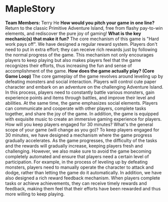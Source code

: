 # MapleStory

**Team Members:** Terry He
**How would you pitch your game in one line?**
Return to the classic Primitive Adventure Island, free from flashy pay-to-win elements, and rediscover the pure joy of gaming!
**What is the key mechanic(s) that make it fun?**
The core mechanism of this game is "Hard work pays off". We have designed a regular reward system. Players don't need to put in extra effort; they can receive rich rewards just by following the normal progress of the game. This mechanism not only encourages players to keep playing but also makes players feel that the game recognizes their efforts, thus increasing the fun and sense of accomplishment of the game.
**How does the game actually play? (Core Game Loop)**
The core gameplay of the game revolves around leveling up by defeating monsters and social interaction. Players will control cute paper character and embark on an adventure on the challenging Adventure Island. In this process, players need to constantly battle various monsters, gain experience points and items through battles, and improve their level and abilities. At the same time, the game emphasizes social elements. Players can communicate and cooperate with other players, complete tasks together, and share the joy of the game. In addition, the game is equipped with exquisite music to create an immersive gaming experience for players.
How will you keep players engaged for 30 minutes? What's the general scope of your game (will change as you go)?
To keep players engaged for 30 minutes, we have designed a mechanism where the game progress gradually accelerates. As the game progresses, the difficulty of the tasks and the rewards will gradually increase, keeping players fresh and challenging. However, we also make sure to avoid the game becoming completely automated and ensure that players need a certain level of participation. For example, in the process of leveling up by defeating monsters, players need to manually operate the character to attack and dodge, rather than letting the game do it automatically. In addition, we have also designed a rich reward feedback mechanism. When players complete tasks or achieve achievements, they can receive timely rewards and feedback, making them feel that their efforts have been rewarded and thus more willing to keep playing.
